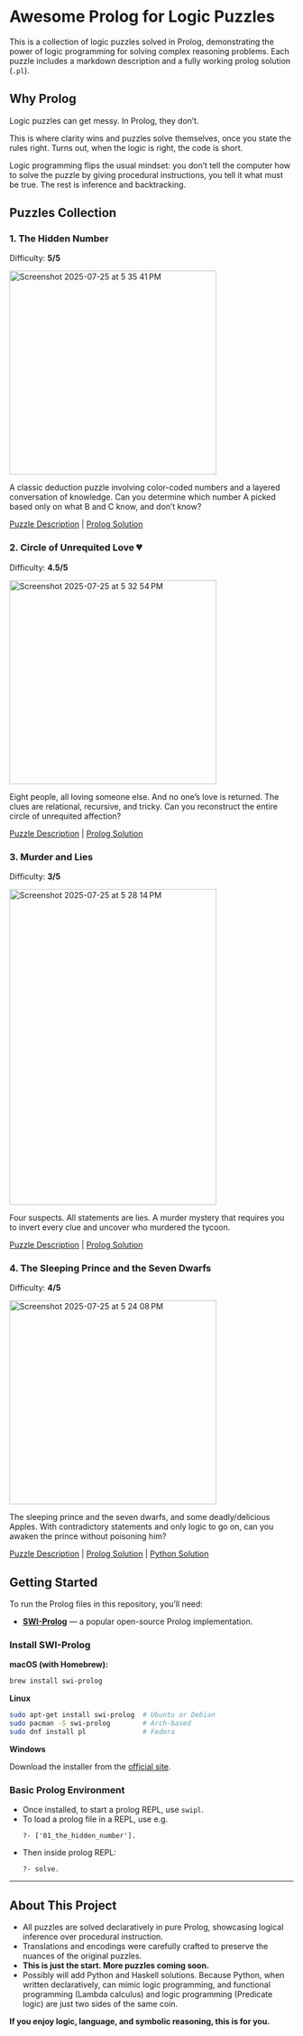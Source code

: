 # Awesome Prolog for Logic Puzzles

This is a collection of logic puzzles solved in Prolog, demonstrating the power of logic programming for solving complex reasoning problems. Each puzzle includes a markdown description and a fully working prolog solution (`.pl`).

## Why Prolog

Logic puzzles can get messy. In Prolog, they don’t.

This is where clarity wins and puzzles solve themselves, once you state the rules right. Turns out, when the logic is right, the code is short.

Logic programming flips the usual mindset: you don’t tell the computer how to solve the puzzle by giving procedural instructions, you tell it what must be true. The rest is inference and backtracking.


## Puzzles Collection

### 1. **The Hidden Number**

Difficulty: **5/5**

<img width="367" height="361" alt="Screenshot 2025-07-25 at 5 35 41 PM" src="https://github.com/user-attachments/assets/e021fdb2-bce9-4a29-872f-b1426a6de4fc" />


A classic deduction puzzle involving color-coded numbers and a layered conversation of knowledge. Can you determine which number A picked based only on what B and C know, and don’t know?

[Puzzle Description](01_the_hidden_number.md) | [Prolog Solution](01_the_hidden_number.pl)


### 2. **Circle of Unrequited Love** 💔 

Difficulty: **4.5/5**

<img width="367" height="361" alt="Screenshot 2025-07-25 at 5 32 54 PM" src="https://github.com/user-attachments/assets/085a2a13-b93a-4ebf-b4b4-c660539b3fdc" />

Eight people, all loving someone else. And no one’s love is returned.
The clues are relational, recursive, and tricky. Can you reconstruct the entire circle of unrequited affection?

[Puzzle Description](02_circle_of_unrequited_love.md) | [Prolog Solution](02_circle_of_unrequited_love.pl)


### 3. **Murder and Lies**

Difficulty: **3/5**

<img width="367" height="559" alt="Screenshot 2025-07-25 at 5 28 14 PM" src="https://github.com/user-attachments/assets/2e2a04fe-4559-4c34-b4b8-1e43e55f5d60" />

Four suspects. All statements are lies. A murder mystery that requires you to invert every clue and uncover who murdered the tycoon.

[Puzzle Description](03_murder_and_lies.md) | [Prolog Solution](03_murder_and_lies.pl)


### 4. **The Sleeping Prince and the Seven Dwarfs**

Difficulty: **4/5**

<img width="367" height="361" alt="Screenshot 2025-07-25 at 5 24 08 PM" src="https://github.com/user-attachments/assets/3bbf09f9-3534-42f9-adb8-773756525ba3" />

The sleeping prince and the seven dwarfs, and some deadly/delicious Apples. With contradictory statements and only logic to go on, can you awaken the prince without poisoning him?

[Puzzle Description](04_sleeping_prince.md) | [Prolog Solution](04_sleeping_prince.pl) | [Python Solution](04_sleeping_prince.py)

## Getting Started

To run the Prolog files in this repository, you’ll need:

- **[SWI-Prolog](https://www.swi-prolog.org/)** — a popular open-source Prolog implementation.

### Install SWI-Prolog

**macOS (with Homebrew):**
```bash
brew install swi-prolog
```
**Linux**

```bash
sudo apt-get install swi-prolog  # Ubuntu or Debian
sudo pacman -S swi-prolog        # Arch-based
sudo dnf install pl              # Fedora
```
**Windows**

Download the installer from the [official site](https://www.swi-prolog.org/).

### Basic Prolog Environment

- Once installed, to start a prolog REPL, use `swipl`.
- To load a prolog file in a REPL, use e.g.
  ```
  ?- ['01_the_hidden_number'].
  ```
- Then inside prolog REPL:
  ```
  ?- solve.
  ```

----- 
## About This Project

* All puzzles are solved declaratively in pure Prolog, showcasing logical inference over procedural instruction.
* Translations and encodings were carefully crafted to preserve the nuances of the original puzzles.
* **This is just the start. More puzzles coming soon.**
* Possibly will add Python and Haskell solutions. Because Python, when written declaratively, can mimic logic programming, and functional programming (Lambda calculus) and logic programming (Predicate logic) are just two sides of the same coin.

**If you enjoy logic, language, and symbolic reasoning, this is for you.**
